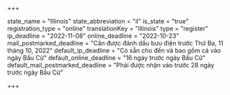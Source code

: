 +++

state_name = "Illinois"
state_abbreviation = "il"
is_state = "true"
registration_type = "online"
translationKey = "Illinois"
type = "register"
ip_deadline = "2022-11-08"
online_deadline = "2022-10-23"
mail_postmarked_deadline = "Cần được đánh dấu bưu điện trước Thứ Ba, 11 tháng 10, 2022"
default_ip_deadline = "Có sẵn cho đến và bao gồm cả vào ngày Bầu Cử"
default_online_deadline = "16 ngày trước ngày Bầu Cử"
default_mail_postmarked_deadline = "Phải được nhận vào trước 28 ngày trước ngày Bầu Cử"

+++
